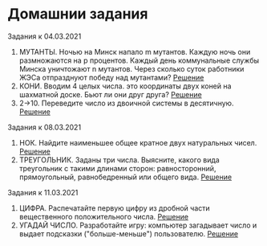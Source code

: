 # Домашнии задания

Задания к 04.03.2021
  1. МУТАНТЫ. Ночью на Минск напало m мутантов. Каждую ночь они размножаются на p процентов. Каждый день коммунальные службы Минска уничтожают n мутантов. Через сколько суток работники ЖЭСа отпразднуют победу над мутантами? [Решение](https://github.com/Alextwit/dev_incubator/blob/main/mutants.cpp)
  2. КОНИ. Вводим 4 целых числа. это координаты двух коней на шахматной доске. Бьют ли они друг друга? [Решение](https://github.com/Alextwit/dev_incubator/blob/main/chess%20knight.cpp)
  3. 2->10. Переведите число из двоичной системы в десятичную. [Решение](https://github.com/Alextwit/dev_incubator/blob/main/fromBinToDec.cpp)

Задания к 08.03.2021
  1. НОК. Найдите наименьшее общее кратное двух натуральных чисел. [Решение](https://github.com/Alextwit/dev_incubator/blob/main/NOK.cpp)
  2. ТРЕУГОЛЬНИК. Заданы три числа. Выясните,  какого вида треугольник с такими длинами сторон: равносторонний, прямоугольный, равнобедренный или общего вида. [Решение](https://github.com/Alextwit/dev_incubator/blob/main/Triangle.cpp)

Задания к 11.03.2021
  1. ЦИФРА. Распечатайте первую цифру из дробной части вещественного положительного числа. [Решение](https://github.com/Alextwit/dev_incubator/blob/main/numeral.cpp)
  2. УГАДАЙ ЧИСЛО. Разработайте игру: компьютер загадывает число и выдает подсказки ("больше-меньше") пользователю. [Решение](https://github.com/Alextwit/dev_incubator/blob/main/GuessTheNumber.cpp)
